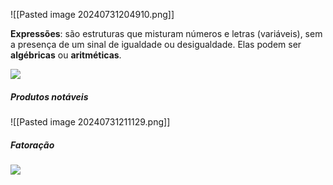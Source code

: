 ![[Pasted image 20240731204910.png]]

**Expressões**: são estruturas que misturam números e letras (variáveis), sem a presença de um sinal de igualdade ou desigualdade. Elas podem ser **algébricas** ou **aritméticas**.

![](https://d3mjdu0wdys5ek.cloudfront.net/images-files/ZD4ap6oJWnmAyXv9M8zba8R0BD1Rjdjlx3RVgrdqQ052ljB7wK.png)

##### Produtos notáveis

![[Pasted image 20240731211129.png]]

##### Fatoração

![](https://d3mjdu0wdys5ek.cloudfront.net/images-files/qBgXLGKDk4l0nj92QAOnByL1Akr0keL8O5Vwr1b8oyRpadvJNP.png)
